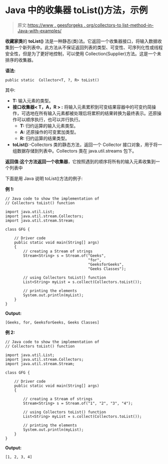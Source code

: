 # Java 中的收集器 toList()方法，示例

> 原文:[https://www . geesforgeks . org/collectors-to list-method-in-Java-with-examples/](https://www.geeksforgeeks.org/collectors-tolist-method-in-java-with-examples/)

**收藏家类**的 **toList()** 法是一种静态(类)法。它返回一个收集器接口，将输入数据收集到一个新列表中。此方法从不保证返回列表的类型、可变性、可序列化性或线程安全性，但是为了更好地控制，可以使用 Collection(Supplier)方法。这是一个未排序的收集器。

**语法:**

```
public static  Collector<T, ?, R> toList()
```

其中:

*   **T:** 输入元素的类型。
*   **接口收集器< T，A，R > :** 将输入元素累积到可变结果容器中的可变约简操作，可选地在所有输入元素都被处理后将累积的结果转换为最终表示。还原操作可以顺序执行，也可以并行执行。
    *   **T:** 归约运算的输入元素类型。
    *   **A:** 还原操作的可变累加类型。
    *   **R:** 归约运算的结果类型。
*   **toList()**:-Collectors 类的静态方法，返回一个 Collector 接口对象，用于将一组数据存储到列表中。Collectors 类在 java.util.streams 包下。

**返回值:**这个方法返回一个**收集器**，它按照遇到的顺序将所有的输入元素收集到一个列表中

下面是用 Java 说明 toList()方法的例子:

**例 1:**

```
// Java code to show the implementation of
// Collectors toList() function

import java.util.List;
import java.util.stream.Collectors;
import java.util.stream.Stream;

class GFG {

    // Driver code
    public static void main(String[] args)
    {
        // creating a Stream of strings
        Stream<String> s = Stream.of("Geeks",
                                     "for",
                                     "GeeksforGeeks",
                                     "Geeks Classes");

        // using Collectors toList() function
        List<String> myList = s.collect(Collectors.toList());

        // printing the elements
        System.out.println(myList);
    }
}
```

**Output:**

```
[Geeks, for, GeeksforGeeks, Geeks Classes]

```

**例 2:**

```
// Java code to show the implementation of
// Collectors toList() function

import java.util.List;
import java.util.stream.Collectors;
import java.util.stream.Stream;

class GFG {

    // Driver code
    public static void main(String[] args)
    {

        // creating a Stream of strings
        Stream<String> s = Stream.of("1", "2", "3", "4");

        // using Collectors toList() function
        List<String> myList = s.collect(Collectors.toList());

        // printing the elements
        System.out.println(myList);
    }
}
```

**Output:**

```
[1, 2, 3, 4]

```